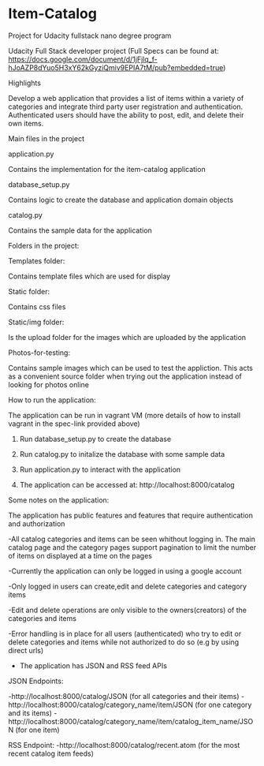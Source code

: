 # Item-Catalog
Project for Udacity fullstack nano degree program

Udacity Full Stack developer project (Full Specs can be found at: https://docs.google.com/document/d/1jFjlq_f-hJoAZP8dYuo5H3xY62kGyziQmiv9EPIA7tM/pub?embedded=true)

Highlights

Develop a web application that provides a list of items within a variety of categories and integrate third party user registration and authentication. Authenticated users should have the ability to post, edit, and delete their own items.

Main files in the project

application.py

Contains the implementation for the item-catalog application

database_setup.py

Contains logic to create the database and application domain objects

catalog.py

Contains the sample data for the application


Folders in the project:

Templates folder:

Contains template files which are used for display

Static folder:

Contains css files

Static/img folder:

Is the upload folder for the  images which are uploaded by the application

Photos-for-testing:

Contains sample images which can be used to test the appliction. This acts as a convenient source folder when trying out the application instead of looking for photos online


How to run the application:

The application can be run in vagrant VM (more details of how to install vagrant in the spec-link provided above)

1. Run database_setup.py to create the database

2. Run catalog.py to initalize the database with some sample data

3. Run application.py to interact with the application

4. The application can be accessed at: http://localhost:8000/catalog


Some notes on the application:

The application has public features and features that require authentication and authorization

-All  catalog categories and items can be seen whithout logging in. The main catalog page and the category pages support pagination to limit the number of items on displayed at a time on the pages

-Currently the application can only be logged in using a google account

-Only logged in users can create,edit and delete categories and category items

-Edit and delete operations are only visible to the owners(creators) of the categories and items

-Error handling is in place for all users (authenticated) who try to edit or delete categories and items while not authorized to do so (e.g by using direct urls)

- The application has JSON and RSS feed APIs

JSON Endpoints:

-http://localhost:8000/catalog/JSON  (for all categories and their items)
-http://localhost:8000/catalog/category_name/item/JSON (for one category and its items)
-http://localhost:8000/catalog/category_name/item/catalog_item_name/JSON (for one item)

RSS Endpoint:
-http://localhost:8000/catalog/recent.atom (for the most recent catalog item feeds)





